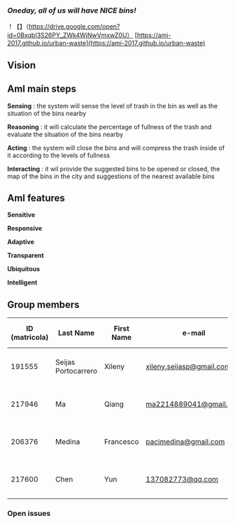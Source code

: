 ### _Oneday, all of us will have NICE bins!_ 
！【】（https://drive.google.com/open?id=0BxqbI3S26PY_ZWk4WjNwVmxwZ0U）
[https://ami-2017.github.io/urban-waste](https://ami-2017.github.io/urban-waste)



## **Vision**


## AmI main steps

**Sensing** : the system will sense the level of trash in the bin as well as the situation of the bins nearby

**Reasoning** :  it will calculate the percentage of fullness of the trash and evaluate the situation of the bins nearby

**Acting** :  the system will close the bins and will compress the trash inside of it according to the levels of fullness

**Interacting** : it wil provide the suggested bins to be opened or closed, the map of the bins in the city and suggestions of the nearest available bins	

## AmI features 
**Sensitive**

**Responsive**

**Adaptive**

**Transparent**

**Ubiquitous**

**Intelligent**



## Group members

**ID (matricola)** | **Last Name** | **First Name** | **e-mail** | **GitHub** |	**Role in the Project**
------------ | ------------- | ------------- | ------------ | ------------ | ------------
191555 | Seijas Portocarrero | Xileny |	xileny.seijasp@gmail.com	| @Xileny | Hardware Developer & Graphic Designer 
217946 | Ma | Qiang | ma2214889041@gmail.com | @ma2214889041  | Software Developer & Designer        
206376 | Medina	| Francesco | pacimedina@gmail.com | @francescomedina	| Hardware and Software Developer 
217600 | Chen | Yun | 137082773@qq.com | @cystephanie0727 | Software Developer & Web Designer	

### Open issues
